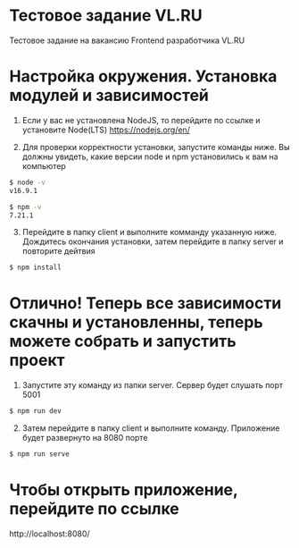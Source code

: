# Тестовое задание VL.RU
Тестовое задание на вакансию Frontend разработчика VL.RU

# Настройка окружения. Установка модулей и зависимостей

1. Если у вас не установлена NodeJS, то перейдите по ссылке и установите Node(LTS) https://nodejs.org/en/

2. Для проверки корректности установки, запустите команды ниже. Вы должны увидеть, какие версии node и npm установились к вам на компьютер


```sh
$ node -v
v16.9.1

$ npm -v
7.21.1
```

3. Перейдите в папку client и выполните комманду указанную ниже. Дождитесь окончания установки, затем перейдите в папку server и повторите дейтвия
```sh
$ npm install
```
# Отлично! Теперь все зависимости скачны и установленны, теперь можете собрать и запустить проект

1. Запустите эту команду из папки server. Сервер будет слушать порт 5001
```sh
$ npm run dev
```
2. Затем перейдите в папку client и выполните команду. Приложение будет развернуто на 8080 порте
```sh
$ npm run serve
```
# Чтобы открыть приложение, перейдите по ссылке 
http://localhost:8080/

